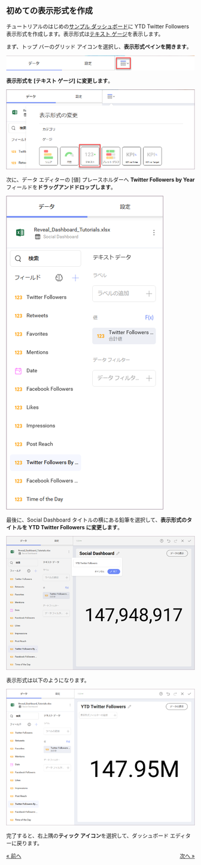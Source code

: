 ## 初めての表示形式を作成  

チュートリアルのはじめの[サンプル ダッシュボード](overview.html)に YTD Twitter Followers 表示形式を作成します。表示形式は[テキスト ゲージ](~/en/data-visualizations/gauge-views.md#text-gauge)を表示します。

まず、トップ バーのグリッド アイコンを選択し、**表示形式ペインを開きます**。

![VisualizationsMenu\_All](images/VisualizationsMenu_All.png)

**表示形式を [テキスト ゲージ] に変更します**。

![SelectTextGauge\_All](images/SelectTextGauge_All.png)

次に、データ エディターの [値] プレースホルダーへ **Twitter Followers by Year** フィールドを**ドラッグアンドドロップします**。

![SocialFirstDragDrop\_All](images/SocialFirstDragDrop_All.png)

最後に、Social Dashboard タイトルの横にある鉛筆を選択して、**表示形式のタイトルを YTD Twitter Followers に変更します**。

![SocialWonOpportunitiesTitle\_All](images/SocialWonOpportunitiesTitle_All.png)

表示形式は以下のようになります。

![SocialFirstVisualizationSample\_All](images/SocialFirstVisualizationSample_All.png)

完了すると、右上隅の**ティック アイコン**を選択して、ダッシュボード エディターに戻ります。

<style>
.previous {
    text-align: left
}

.next {
    float: right
}

</style>

<a href="social-creating-the-dashboard.md" class="previous">&laquo; 前へ</a>
<a href="social-creating-dashboard-filter-connecting-visualization.md" class="next">次へ &raquo;</a>


